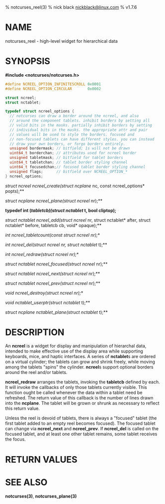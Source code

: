 % notcurses_reel(3)
% nick black <nickblack@linux.com>
% v1.7.6

# NAME

notcurses_reel - high-level widget for hierarchical data

# SYNOPSIS

**#include <notcurses/notcurses.h>**

```c
#define NCREEL_OPTION_INFINITESCROLL 0x0001
#define NCREEL_OPTION_CIRCULAR       0x0002

struct ncreel;
struct nctablet;

typedef struct ncreel_options {
  // notcurses can draw a border around the ncreel, and also
  // around the component tablets. inhibit borders by setting all
  // valid bits in the masks. partially inhibit borders by setting
  // individual bits in the masks. the appropriate attr and pair
  // values will be used to style the borders. focused and
  // non-focused tablets can have different styles. you can instead
  // draw your own borders, or forgo borders entirely.
  unsigned bordermask; // bitfield; 1s will not be drawn
  uint64_t borderchan; // attributes used for ncreel border
  unsigned tabletmask; // bitfield for tablet borders
  uint64_t tabletchan; // tablet border styling channel
  uint64_t focusedchan;// focused tablet border styling channel
  unsigned flags;      // bitfield over NCREEL_OPTION_*
} ncreel_options;
```

**struct ncreel* ncreel_create(struct ncplane* nc, const ncreel_options* popts);**

**struct ncplane* ncreel_plane(struct ncreel* nr);**

**typedef int (*tabletcb)(struct nctablet* t, bool cliptop);**

**struct nctablet* ncreel_add(struct ncreel* nr, struct nctablet* after, struct nctablet* before, tabletcb cb, void* opaque);**

**int ncreel_tabletcount(const struct ncreel* nr);**

**int ncreel_del(struct ncreel* nr, struct nctablet* t);**

**int ncreel_redraw(struct ncreel* nr);**

**struct nctablet* ncreel_focused(struct ncreel* nr);**

**struct nctablet* ncreel_next(struct ncreel* nr);**

**struct nctablet* ncreel_prev(struct ncreel* nr);**

**void ncreel_destroy(struct ncreel* nr);**

**void* nctablet_userptr(struct nctablet* t);**

**struct ncplane* nctablet_plane(struct nctablet* t);**

# DESCRIPTION

An **ncreel** is a widget for display and manipulation of hierarchal data,
intended to make effective use of the display area while supporting keyboards,
mice, and haptic interfaces. A series of **nctablet**s are ordered on a
virtual cylinder; the tablets can grow and shrink freely, while moving among
the tablets "spins" the cylinder. **ncreel**s support optional borders around
the reel and/or tablets.

**ncreel_redraw** arranges the tablets, invoking the **tabletcb** defined by
each. It will invoke the callbacks of only those tablets currently visible.
This function ought be called whenever the data within a tablet need be
refreshed. The return value of this callback is the number of lines drawn into
the **ncplane**. The tablet will be grown or shrunk as necessary to reflect
this return value.

Unless the reel is devoid of tablets, there is always a "focused" tablet (the
first tablet added to an empty reel becomes focused). The focused tablet can
change via **ncreel_next** and **ncreel_prev**. If **ncreel_del** is called on
the focused tablet, and at least one other tablet remains, some tablet receives
the focus.

# RETURN VALUES

# SEE ALSO

**notcurses(3)**,
**notcurses_plane(3)**

